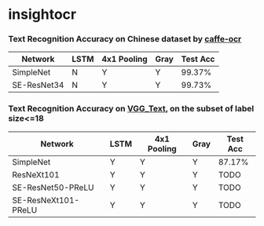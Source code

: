 # insightocr





### Text Recognition Accuracy on Chinese dataset by [caffe-ocr](https://github.com/senlinuc/caffe_ocr)

| Network   | LSTM | 4x1 Pooling | Gray | Test Acc |
| --------- | ---- | ----------- | ---- | -------- |
| SimpleNet | N    | Y           | Y    | 99.37%   |
| SE-ResNet34 | N    | Y           | Y    | 99.73%   |


### Text Recognition Accuracy on [VGG_Text](http://www.robots.ox.ac.uk/~vgg/data/text/), on the subset of label size<=18

| Network   | LSTM | 4x1 Pooling | Gray | Test Acc |
| --------- | ---- | ----------- | ---- | -------- |
| SimpleNet | Y    | Y           | Y    | 87.17%  |
| ResNeXt101 | Y    | Y           | Y    | TODO  |
| SE-ResNet50-PReLU | Y    | Y           | Y    | TODO  |
| SE-ResNeXt101-PReLU | Y    | Y           | Y    | TODO  |
